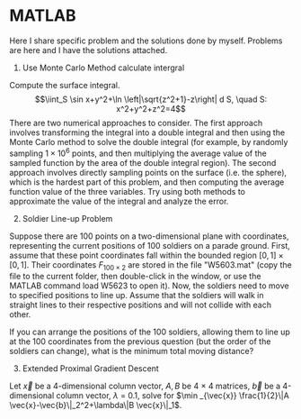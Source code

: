 # MATLAB
Here I share specific problem and the solutions done by myself. Problems are here and I have the solutions attached.

1. Use Monte Carlo Method calculate intergral

Compute the surface integral.
$$\iint_S \sin x+y^2+\ln \left|\sqrt{z^2+1}-z\right| d S, \quad S: x^2+y^2+z^2=4$$
There are two numerical approaches to consider. The first approach involves transforming the integral into a double integral and then using the Monte Carlo method to solve the double integral (for example, by randomly sampling $1 \times 10^6$ points, and then multiplying the average value of the sampled function by the area of the double integral region). 
The second approach involves directly sampling points on the surface (i.e. the sphere), which is the hardest part of this problem, and then computing the average function value of the three variables. Try using both methods to approximate the value of the integral and analyze the error.

2. Soldier Line-up Problem

Suppose there are 100 points on a two-dimensional plane with coordinates,
representing the current positions of 100 soldiers on a parade ground. First, assume that these point coordinates fall within the bounded region $[0,1]\times[0,1]$. Their coordinates $F_{100 \times 2}$ are stored in the file "W5603.mat" (copy the file to the current folder, then double-click in the window, or use the MATLAB command load W5623 to open it). Now, the soldiers need to move to specified positions to line up. Assume that the soldiers will walk in straight lines to their respective positions and will not collide with each other.

If you can arrange the positions of the 100 soldiers, allowing them to line up at the 100 coordinates from the previous question (but the order of the soldiers can change), what is the minimum total moving distance?

3. Extended Proximal Gradient Descent

Let $\vec{x}$ be a 4-dimensional column vector, $A, B$ be 4 $\times$ 4 matrices, $\vec{b}$ be a 4-dimensional column vector, $\lambda$ = 0.1, solve for $\min _{\vec{x}} \frac{1}{2}\|A \vec{x}-\vec{b}\|_2^2+\lambda\|B \vec{x}\|_1$.


